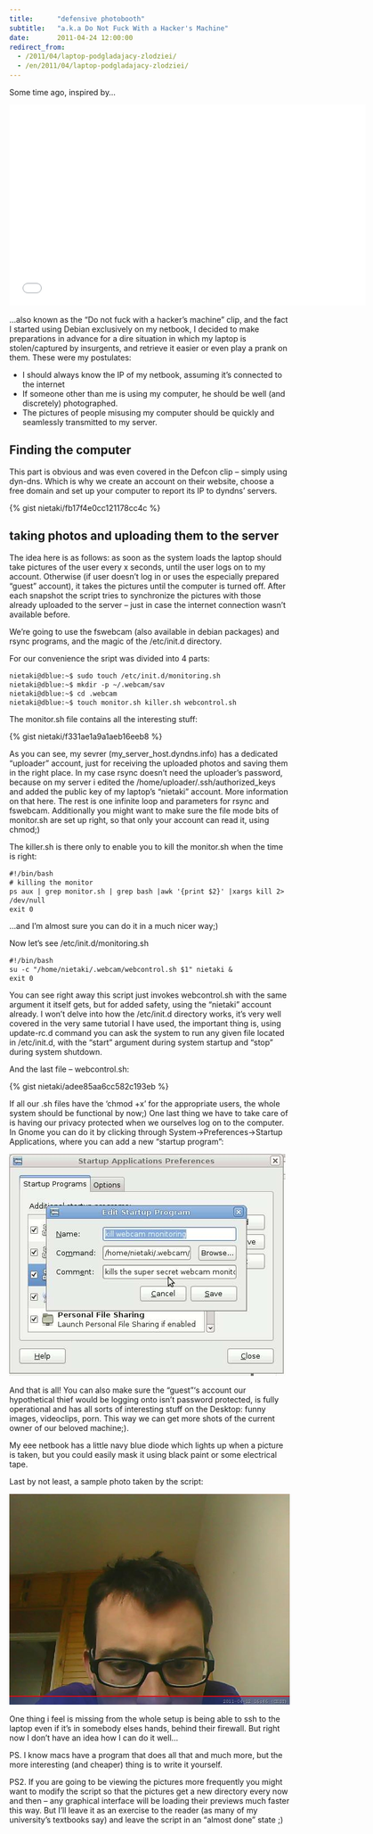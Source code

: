 ```yaml
---
title:      "defensive photobooth"
subtitle:   "a.k.a Do Not Fuck With a Hacker's Machine"
date:       2011-04-24 12:00:00
redirect_from:
  - /2011/04/laptop-podgladajacy-zlodziei/
  - /en/2011/04/laptop-podgladajacy-zlodziei/
---
```


Some time ago, inspired by…

<iframe width="640" height="360" src="//www.youtube.com/embed/U4oB28ksiIo" frameborder="0" allowfullscreen> </iframe>

…also known as the “Do not fuck with a hacker’s machine” clip, and the fact I started using Debian exclusively on my netbook, I decided to make preparations in advance for a dire situation in which my laptop is stolen/captured by insurgents, and retrieve it easier or even play a prank on them. These were my postulates:

* I should always know the IP of my netbook, assuming it’s connected to the internet
* If someone other than me is using my computer, he should be well (and discretely) photographed.
* The pictures of people misusing my computer should be quickly and seamlessly transmitted to my server.

## Finding the computer
This part is obvious and was even covered in the Defcon clip – simply using dyn-dns. Which is why we create an account on their website, choose a free domain and set up your computer to report its IP to dyndns’ servers.

{% gist nietaki/fb17f4e0cc121178cc4c %}

## taking photos and uploading them to the server

The idea here is as follows: as soon as the system loads the laptop should take pictures of the user every x seconds, until the user logs on to my account. Otherwise (if user doesn’t log in or uses the especially prepared “guest” account), it takes the pictures until the computer is turned off.  After each snapshot the script tries to synchronize the pictures with those already uploaded to the server – just in case the internet connection wasn’t available before.

We’re going to use the fswebcam (also available in debian packages) and rsync programs, and the magic of the /etc/init.d directory.

For our convenience the sript was divided into 4 parts:

    nietaki@dblue:~$ sudo touch /etc/init.d/monitoring.sh
    nietaki@dblue:~$ mkdir -p ~/.webcam/sav
    nietaki@dblue:~$ cd .webcam
    nietaki@dblue:~$ touch monitor.sh killer.sh webcontrol.sh


The monitor.sh file contains all the interesting stuff:

{% gist nietaki/f331ae1a9a1aeb16eeb8 %}

As you can see, my sevrer (my_server_host.dyndns.info) has a dedicated “uploader” account, just for receiving the uploaded photos and saving them in the right place. In my case rsync doesn’t need the uploader’s password, because on my server i edited the /home/uploader/.ssh/authorized_keys and added the public key of my laptop’s “nietaki” account. More information on that here. The rest is one infinite loop and parameters for rsync and fswebcam. Additionally you might want to make sure the file mode bits of monitor.sh are set up right, so that only your account can read it, using chmod;)

The killer.sh is there only to enable you to kill the monitor.sh when the time is right:

    #!/bin/bash
    # killing the monitor
    ps aux | grep monitor.sh | grep bash |awk '{print $2}' |xargs kill 2> /dev/null
    exit 0

…and I’m almost sure you can do it in a much nicer way;)

Now let’s see /etc/init.d/monitoring.sh

    #!/bin/bash
    su -c "/home/nietaki/.webcam/webcontrol.sh $1" nietaki &
    exit 0

You can see right away this script just invokes webcontrol.sh with the same argument it itself gets, but for added safety, using the “nietaki” account already. I won’t delve into how the /etc/init.d directory works, it’s very well covered in the very same tutorial I have used, the important thing is, using update-rc.d command you can ask the system to run any given file located in /etc/init.d, with the “start” argument during system startup and “stop” during system shutdown.

And the last file – webcontrol.sh:

{% gist nietaki/adee85aa6cc582c193eb %}

If all our .sh files have the ‘chmod +x’ for the appropriate users, the whole system should be functional by now;)
One last thing we have to take care of is having our privacy protected when we ourselves log on to the computer. In Gnome you can do it by clicking through System->Preferences->Startup Applications, where you can add a new “startup program”:

![](/img/photobooth/webcam_monitoring2.jpg)

And that is all! You can also make sure the “guest”‘s account our hypothetical thief would be logging onto isn’t password protected, is fully operational and has all sorts of interesting stuff on the Desktop: funny images, videoclips, porn. This way we can get more shots of the current owner of our beloved machine;).

My eee netbook has a little navy blue diode which lights up when a picture is taken, but you could easily mask it using black paint or some electrical tape.

Last by not least, a sample photo taken by the script:

![](/img/photobooth/ss2011_04_12-16_46_44.jpg)

One thing i feel is missing from the whole setup is being able to ssh to the laptop even if it’s in somebody elses hands, behind their firewall. But right now I don’t have an idea how I can do it well…

PS. I know macs have a program that does all that and much more, but the more interesting (and cheaper) thing is to write it yourself.

PS2. If you are going to be viewing the pictures more frequently you might want to modify the script so that the pictures get a new directory every now and then – any graphical interface will be loading their previews much faster this way. But I’ll leave it as an exercise to the reader (as many of my university’s textbooks say) and leave the script in an “almost done” state ;)







